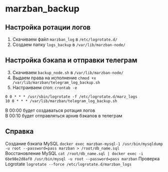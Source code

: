 # marzban_backup
## Настройка ротации логов
1. Скачиваем файл `marzban_log` в `/etc/logrotate.d/`
2. Создаем папку `logs_backup` в `/var/lib/marzban-node/`
## Настройка бэкапа и отправки телеграм
3. Скачиваем `backup_node.sh` в `/var/lib/marzban-node/`
4. Выдаем права на исполнение
`chmod +x /var/lib/marzban/telegram_log_backup.sh`
5. Настраиваем cron:
`crontab -e`
```
0 0 * * * /usr/sbin/logrotate -f /etc/logrotate.d/marz_logs
10 0 * * * /var/lib/marzban/telegram_log_backup.sh
```
В 00:00 будет создаваться ротация логов \
В 00:10 будет отправляться архив бэкапов в телеграм


## Справка
Создание бэкапа MySQL
`docker exec marzban-mysql-1 /usr/bin/mysqldump -u root --password=pass marzban > /root/db_name.sql` \
Восстановление MySQL
`cat /root/db_name.sql | docker exec -i 6be98e2d8af0 /usr/bin/mysql -u root --password=pass marzban`
Проверка Logrotate
`logrotate --force /etc/logrotate.d/marzban_logs`